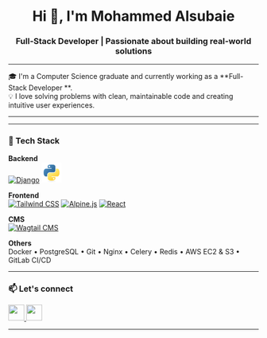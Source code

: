 <h1 align="center">Hi 👋, I'm Mohammed Alsubaie</h1>
<h3 align="center">Full-Stack Developer | Passionate about building real-world solutions</h3>

---

🎓 I'm a Computer Science graduate and currently working as a **Full-Stack Developer **.  
💡 I love solving problems with clean, maintainable code and creating intuitive user experiences.

---

---

### 🔧 Tech Stack

**Backend**  
<a href="https://www.djangoproject.com/" target="_blank"><img src="https://cdn.jsdelivr.net/gh/devicons/devicon/icons/django/django-plain.svg" width="40" height="40" alt="Django" /></a>
<a href="https://www.django-rest-framework.org/" target="_blank"><img src="https://raw.githubusercontent.com/devicons/devicon/master/icons/python/python-original.svg" width="40" height="40" alt="DRF" /></a>

**Frontend**  
<a href="https://tailwindcss.com/" target="_blank"><img src="https://www.vectorlogo.zone/logos/tailwindcss/tailwindcss-icon.svg" width="40" height="40" alt="Tailwind CSS" /></a>
<a href="https://alpinejs.dev/" target="_blank"><img src="https://alpinejs.dev/alpine_long.svg" width="80" alt="Alpine.js" /></a>
<a href="https://reactjs.org/" target="_blank"><img src="https://upload.wikimedia.org/wikipedia/commons/a/a7/React-icon.svg" width="40" height="40" alt="React" /></a>

**CMS**  
<a href="https://wagtail.org/" target="_blank"><img src="https://raw.githubusercontent.com/wagtail/wagtail/main/.github/wagtail-logo.svg" width="80" alt="Wagtail CMS" /></a>

**Others**  
Docker • PostgreSQL • Git • Nginx • Celery • Redis • AWS EC2 & S3 • GitLab CI/CD

---

### 📫 Let's connect

<p align="left">
  <a href="https://www.linkedin.com/in/mohammed-alsubaie-309bb923b/" target="_blank" rel="noreferrer">
    <img src="https://raw.githubusercontent.com/danielcranney/readme-generator/main/public/icons/socials/linkedin.svg" width="32" height="32" />
  </a>
  <a href="https://twitter.com/Moh_AboFahad" target="_blank" rel="noreferrer">
    <img src="https://raw.githubusercontent.com/danielcranney/readme-generator/main/public/icons/socials/twitter.svg" width="32" height="32" />
  </a>
</p>

---

<!---
MOHAMMAD-ALSUBAIE/MOHAMMAD-ALSUBAIE is a ✨ special ✨ repository because its `README.md` (this file) appears on your GitHub profile.
You can click the Preview link to take a look at your changes.
--->
